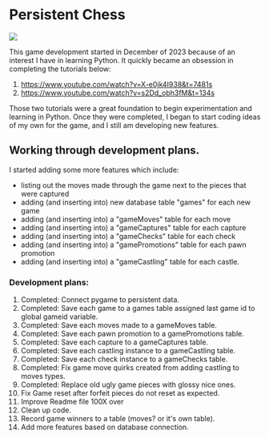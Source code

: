 <h1>Persistent Chess</h1>
<img src="https://www.jonathonireland.com/resume/data/files/Screenshot 2024-01-16 at 1.48.37 AM.png">
<p>This game development started in December of 2023 because of an interest I have in learning Python. It quickly became an obsession in completing the tutorials below:</p>
<ol>
<li><a href="https://www.youtube.com/watch?v=X-e0jk4I938&t=7481s">https://www.youtube.com/watch?v=X-e0jk4I938&t=7481s</a></li>
<li><a href="https://www.youtube.com/watch?v=s2Dd_obh3fM&t=134s">https://www.youtube.com/watch?v=s2Dd_obh3fM&t=134s</a></li>
</ol>
<p>Those two tutorials were a great foundation to begin experimentation and learning in Python. Once they were completed, I began to start coding ideas of my own for the game, and I still am developing new features.</p>
<h2>Working through development plans.</h2>
<p>I started adding some more features which include: </p>
<ul>
<li>listing out the moves made through the game next to the pieces that were captured</li> 
<li>adding (and inserting into) new database table "games" for each new game</li>
<li>adding (and inserting into) a "gameMoves" table for each move</li>
<li>adding (and inserting into) a "gameCaptures" table for each capture</li> 
<li>adding (and inserting into) a "gameChecks" table for each check</li>
<li>adding (and inserting into) a "gamePromotions" table for each pawn promotion</li>
<li>adding (and inserting into) a "gameCastling" table for each castle.</li>
</ul>

<h3>Development plans:</h3>
<ol>
<li>Completed: Connect pygame to persistent data.</li>
<li>Completed: Save each game to a games table assigned last game id to global gameid variable.</li>
<li>Completed: Save each moves made to a gameMoves table.</li>
<li>Completed: Save each pawn promotion to a gamePromotions table.</li>
<li>Completed: Save each capture to a gameCaptures table.</li>
<li>Completed: Save each castling instance to a gameCastling table.</li>
<li>Completed: Save each check instance to a gameChecks table.</li>
<li>Completed: Fix game move quirks created from adding castling to moves types.</li>
<li>Completed: Replace old ugly game pieces with glossy nice ones.</li>
<li>Fix Game reset after forfeit pieces do not reset as expected.</li>
<li>Improve Readme file 100X over</li>
<li>Clean up code.</li>
<li>Record game winners to a table (moves? or it's own table).</li>
<li>Add more features based on database connection.</li>
</ol>

